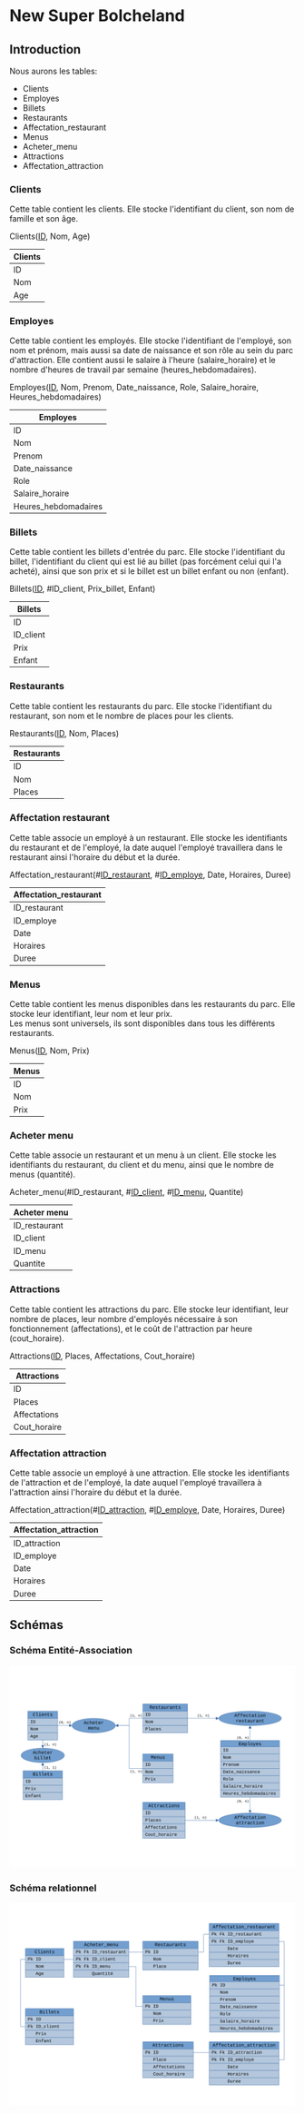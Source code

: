 # New Super Bolcheland

## Introduction

Nous aurons les tables:

- Clients
- Employes
- Billets
- Restaurants
- Affectation_restaurant
- Menus
- Acheter_menu
- Attractions
- Affectation_attraction

### Clients

Cette table contient les clients. Elle stocke l'identifiant du client, son nom de famille et son âge.

Clients(<ins>ID</ins>, Nom, Age)

| Clients |
| ------- |
| ID      |
| Nom     |
| Age     |

### Employes

Cette table contient les employés. Elle stocke l'identifiant de l'employé, son nom et prénom, mais aussi sa date de naissance et son rôle au sein du parc d'attraction. Elle contient aussi le salaire à l'heure (salaire_horaire) et le nombre d'heures de travail par semaine (heures_hebdomadaires).

Employes(<ins>ID</ins>, Nom, Prenom, Date_naissance, Role, Salaire_horaire, Heures_hebdomadaires)

| Employes             |
| -------------------- |
| ID                   |
| Nom                  |
| Prenom               |
| Date_naissance       |
| Role                 |
| Salaire_horaire      |
| Heures_hebdomadaires |

### Billets

Cette table contient les billets d'entrée du parc. Elle stocke l'identifiant du billet, l'identifiant du client qui est lié au billet (pas forcément celui qui l'a acheté), ainsi que son prix et si le billet est un billet enfant ou non (enfant).

Billets(<ins>ID</ins>, #ID_client, Prix_billet, Enfant)

| Billets   |
| --------- |
| ID        |
| ID_client |
| Prix      |
| Enfant    |

### Restaurants

Cette table contient les restaurants du parc. Elle stocke l'identifiant du restaurant, son nom et le nombre de places pour les clients.

Restaurants(<ins>ID</ins>, Nom, Places)

| Restaurants |
| ----------- |
| ID          |
| Nom         |
| Places      |

### Affectation restaurant

Cette table associe un employé à un restaurant. Elle stocke les identifiants du restaurant et de l'employé, la date auquel l'employé travaillera dans le restaurant ainsi l'horaire du début et la durée.

Affectation_restaurant(#<ins>ID_restaurant</ins>, #<ins>ID_employe</ins>, Date, Horaires, Duree)

| Affectation_restaurant |
| ---------------------- |
| ID_restaurant          |
| ID_employe             |
| Date                   |
| Horaires               |
| Duree                  |

### Menus

Cette table contient les menus disponibles dans les restaurants du parc. Elle stocke leur identifiant, leur nom et leur prix.  
Les menus sont universels, ils sont disponibles dans tous les différents restaurants.

Menus(<ins>ID</ins>, Nom, Prix)

| Menus |
| ----- |
| ID    |
| Nom   |
| Prix  |

### Acheter menu

Cette table associe un restaurant et un menu à un client. Elle stocke les identifiants du restaurant, du client et du menu, ainsi que le nombre de menus (quantité).

Acheter_menu(#<in>ID_restaurant</ins>, #<ins>ID_client</ins>, #<ins>ID_menu</ins>, Quantite)

| Acheter menu  |
| ------------- |
| ID_restaurant |
| ID_client     |
| ID_menu       |
| Quantite      |

### Attractions

Cette table contient les attractions du parc. Elle stocke leur identifiant, leur nombre de places, leur nombre d'employés nécessaire à son fonctionnement (affectations), et le coût de l'attraction par heure (cout_horaire).

Attractions(<ins>ID</ins>, Places, Affectations, Cout_horaire)

| Attractions  |
| ------------ |
| ID           |
| Places       |
| Affectations |
| Cout_horaire |

### Affectation attraction

Cette table associe un employé à une attraction. Elle stocke les identifiants de l'attraction et de l'employé, la date auquel l'employé travaillera à l'attraction ainsi l'horaire du début et la durée.

Affectation_attraction(#<ins>ID_attraction</ins>, #<ins>ID_employe</ins>, Date, Horaires, Duree)

| Affectation_attraction |
| ---------------------- |
| ID_attraction          |
| ID_employe             |
| Date                   |
| Horaires               |
| Duree                  |

## Schémas

### Schéma Entité-Association

![Schéma Entité-Association](assets/scheme_EA.svg)

### Schéma relationnel

![Schéma relationnel](assets/scheme_relationnel.svg)
